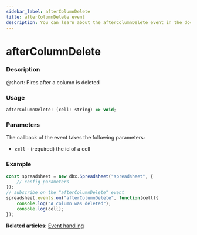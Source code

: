 ```yaml
---
sidebar_label: afterColumnDelete
title: afterColumnDelete event
description: You can learn about the afterColumnDelete event in the documentation of the DHTMLX JavaScript Spreadsheet library. Browse developer guides and API reference, try out code examples and live demos, and download a free 30-day evaluation version of DHTMLX Spreadsheet.
---
```


# afterColumnDelete

### Description

@short: Fires after a column is deleted

### Usage

~~~jsx
afterColumnDelete: (cell: string) => void;
~~~

### Parameters

The callback of the event takes the following parameters:

- `cell` - (required) the id of a cell

### Example

~~~jsx {5-8}
const spreadsheet = new dhx.Spreadsheet("spreadsheet", {
    // config parameters
});
// subscribe on the "afterColumnDelete" event
spreadsheet.events.on("afterColumnDelete", function(cell){
	console.log("A column was deleted");
    console.log(cell);
});
~~~

**Related articles:** [Event handling](handling_events.md)